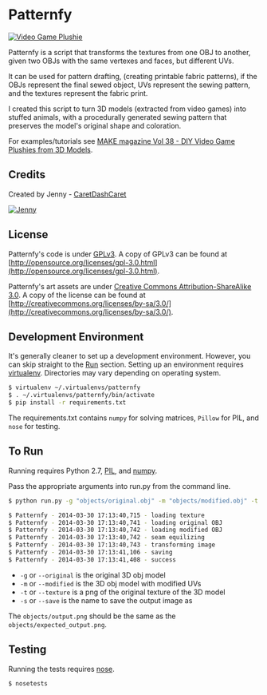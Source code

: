 Patternfy
============

[![Video Game Plushie](http://i1115.photobucket.com/albums/k552/caretdashcaret/2014-03/0_zpsd_zps60b0f522.jpg)](http://makezine.com/projects/make-38-cameras-and-av/video-game-plushies/)

Patternfy is a script that transforms the textures from one OBJ to another,
given two OBJs with the same vertexes and faces, but different UVs.

It can be used for pattern drafting, (creating printable fabric patterns), if the OBJs represent the final sewed object,
UVs represent the sewing pattern, and the textures represent the fabric print.

I created this script to turn 3D models (extracted from video games) into stuffed animals,
with a procedurally generated sewing pattern that preserves the model's original shape and coloration.

For examples/tutorials see [MAKE magazine Vol 38 - DIY Video Game Plushies from 3D Models](http://makezine.com/projects/make-38-cameras-and-av/video-game-plushies/).

Credits
-------------

Created by Jenny - [CaretDashCaret](http://caretdashcaret.wordpress.com/)

[![Jenny](http://i1115.photobucket.com/albums/k552/caretdashcaret/2014-03/About5_zps7f79c497.jpg)](http://caretdashcaret.wordpress.com/)

License
-------------

Patternfy's code is under [GPLv3](http://opensource.org/licenses/gpl-3.0.html).
A copy of GPLv3 can be found at [http://opensource.org/licenses/gpl-3.0.html](http://opensource.org/licenses/gpl-3.0.html).

Patternfy's art assets are under [Creative Commons Attribution-ShareAlike 3.0](http://creativecommons.org/licenses/by-sa/3.0/).
A copy of the license can be found at [http://creativecommons.org/licenses/by-sa/3.0/](http://creativecommons.org/licenses/by-sa/3.0/).

Development Environment
-------------

It's generally cleaner to set up a development environment. However, you can skip straight to the [Run](https://github.com/caretdashcaret/Patternfy#to-run) section.
Setting up an environment requires [virtualenv](https://pypi.python.org/pypi/virtualenv). Directories may vary depending on operating system.

```sh
$ virtualenv ~/.virtualenvs/patternfy
$ . ~/.virtualenvs/patternfy/bin/activate
$ pip install -r requirements.txt
```

The requirements.txt contains `numpy` for solving matrices, `Pillow` for PIL, and `nose` for testing.


To Run
-------------

Running requires Python 2.7, [PIL](http://www.pythonware.com/products/pil/), and [numpy](http://www.numpy.org/).

Pass the appropriate arguments into run.py from the command line.

```sh
$ python run.py -g "objects/original.obj" -m "objects/modified.obj" -t "objects/original_texture.png" -s "objects/output.png"

$ Patternfy - 2014-03-30 17:13:40,715 - loading texture
$ Patternfy - 2014-03-30 17:13:40,741 - loading original OBJ
$ Patternfy - 2014-03-30 17:13:40,742 - loading modified OBJ
$ Patternfy - 2014-03-30 17:13:40,742 - seam equilizing
$ Patternfy - 2014-03-30 17:13:40,743 - transforming image
$ Patternfy - 2014-03-30 17:13:41,106 - saving
$ Patternfy - 2014-03-30 17:13:41,408 - success
```

* `-g` or `--original` is the original 3D obj model
* `-m` or `--modified` is the 3D obj model with modified UVs
* `-t` or `--texture` is a png of the original texture of the 3D model
* `-s` or `--save` is the name to save the output image as

The `objects/output.png` should be the same as the `objects/expected_output.png`.

Testing
-------------

Running the tests requires [nose](https://nose.readthedocs.org/en/latest/).

```sh
$ nosetests
```


